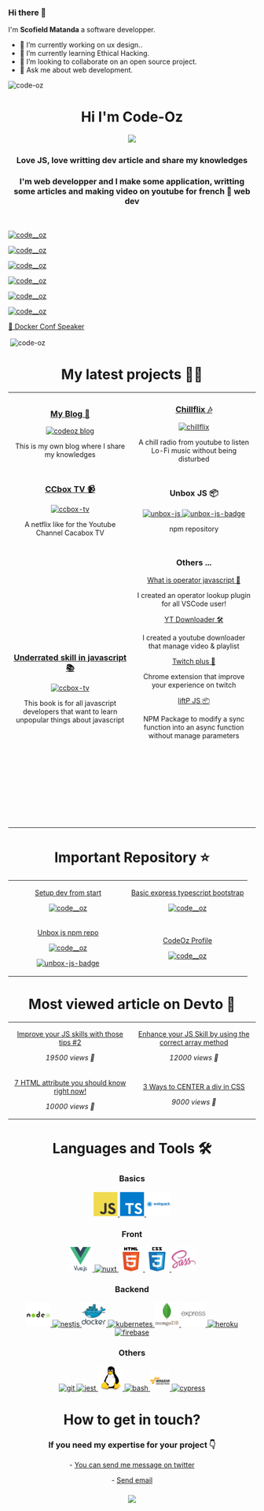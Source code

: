 ### Hi there 👋

<p> I'm <strong>Scofield Matanda</strong> a software developper.</p>

<!--
**filsmatand/filsmatand** is a ✨ _special_ ✨ repository because its `README.md` (this file) appears on your GitHub profile-->



- 🔭 I’m currently working on ux design..
- 🌱 I’m currently learning Ethical Hacking.
- 👯 I’m looking to collaborate on an open source project.
- 💬 Ask me about web development.

<p align="left"> <img src="https://komarev.com/ghpvc/?username=code-oz&label=Profile%20views&color=0e75b6&style=flat" alt="code-oz" /> </p>
<h1 align="center">Hi I'm Code-Oz</h1>

<!-- Intro -->

<p style="margin: 15px;" align="center">
    <img src="https://readme-typing-svg.herokuapp.com?duration=2000&color=EBD41B&center=true&vCenter=true&lines=developer+fullstack;coffee+addict;vuejs+for+life">
    <h3 align="center">Love JS, love writting dev article and share my knowledges</h3>
    <h3 align="center">I'm web developper and I make some application, writting some articles and making video on youtube for french 🥖 web dev</h3>
</p>

<!-- Social network -->
<p style="margin-top: 50px;">
    <p align="left">
        <a href="https://twitter.com/code__oz" target="blank"><img src="https://img.shields.io/twitter/follow/code__oz?logo=twitter&style=for-the-badge" alt="code__oz" /></a>
    </p>
    <p align="left">
        <a href="https://www.youtube.com/channel/UCC675U1ZUPFASsK9-FjawtA" target="blank"><img src="https://img.shields.io/youtube/channel/subscribers/UCC675U1ZUPFASsK9-FjawtA?style=social" alt="code__oz" /></a>
    </p>
    <p align="left">
        <a href="https://dev.to/codeoz" target="blank"><img src="https://img.shields.io/badge/dev.to-0A0A0A?style=for-the-badge&logo=dev.to&logoColor=white" alt="code__oz" /></a>
    </p>
    <p align="left">
        <a href="https://aws.amazon.com/certification/certified-developer-associate/" target="blank"><img src="https://img.shields.io/badge/AWS-%23FF9900.svg?style=for-the-badge&logo=amazon-aws&logoColor=white" alt="code__oz" /></a>
    </p>
    <p align="left">
        <a href="https://www.tiktok.com/@code_oz" target="blank"><img src="https://img.shields.io/badge/TikTok-%23000000.svg?style=for-the-badge&logo=TikTok&logoColor=white" alt="code__oz" /></a>
    </p>
    <p align="left">
        <a href="https://github.com/Code-Oz" target="blank"><img src="https://img.shields.io/github/followers/code-oz?style=social" alt="code__oz" /></a>
    </p>
        <p align="left">
        <a href='https://www.youtube.com/watch?v=RNSEtNQIcVM&t=1224s&ab_channel=Docker' target="blank">🐳 Docker Conf Speaker</a>
    </p>
</p>
<p>&nbsp;<img align="center" src="https://github-profile-trophy.vercel.app/?username=code-oz&theme=onedark&rank=S,AAA,AA,A, B" alt="code-oz" /></p>
<!-- Projects -->
<h1 align="center">My latest projects 👨‍💻</h1>
<div align="center">
  <table>
        <tr>
            <td width="50%">
                <h3 align="center">
                    <a href="https://codeoz-blog.com/" target="_blank" rel="noreferrer">My Blog 📰</a>
                </h3>
                <p align="center">
                    <a href="https://codeoz-blog.com/" target="_blank" rel="noreferrer"> <img src="./static/oz-blog.gif" alt="codeoz blog"/> </a>
                    <p align="center">
                        This is my own blog where I share my knowledges
                    </p>
                </p>
            </td>
            <td width="50%">
                <h3 align="center">
                    <a href="https://chillflix-radio.com/" target="_blank" rel="noreferrer"> Chillflix 🎶</a>
                </h3>
                <p align="center">
                    <a href="https://chillflix-radio.com/" target="_blank" rel="noreferrer"> <img src="./static/chillflix.gif" alt="chillflix"/> </a>
                    <p align="center">
                        A chill radio from youtube to listen Lo-Fi music without being disturbed
                    </p>
            </p>
            </td>
        </tr>
        <tr>
            <td width="50%">
                <h3 align="center">
                    <a href="https://cacabox-tv.com/" target="_blank" rel="noreferrer">CCbox TV 📹</a>
                </h3>
                <p align="center">
                    <a href="https://cacabox-tv.com/" target="_blank" rel="noreferrer"> <img src="./static/ccbox-tv.gif" alt="ccbox-tv"/> </a>
                    <p align="center">
                        A netflix like for the Youtube Channel Cacabox TV
                    </p>
                </p>
            </td>
            <td width="50%">
                <h3 align="center">Unbox JS 📦</h3>
                <p align="center">
                    <a href="https://www.npmjs.com/package/unbox-js" target="_blank" rel="noreferrer"> <img src="./static/unbox-js.gif" alt="unbox-js"/> </a>
                    <a href="https://www.npmjs.com/package/unbox-js" target="blank"><img src="https://img.shields.io/npm/dy/unbox-js" alt="unbox-js-badge" /></a>
                    <p align="center">
                        npm repository
                    </p>
            </p>
            </td>
        </tr>
        <tr>
            <td width="50%" align="center">
                <h3 align="center">
                <a href="https://codeoz.gumroad.com/l/RXLYp" target="_blank" rel="noreferrer">Underrated skill in javascript 📚</a>
                </h3>
                <p align="center">
                    <a href="https://codeoz.gumroad.com/l/RXLYp" target="_blank" rel="noreferrer"> <img src="./static/ebook-underrated.png" alt="ccbox-tv" /> </a>
                    <p align="center">
                        This book is for all javascript developers that want to learn unpopular things about javascript
                    </p>
                </p>
            </td>
            <td width="100%" align="center">
                <h3 align="center">Others ...</h3>
                </p>
                <p align="center">
                    <p align="center">
                        <a href="https://marketplace.visualstudio.com/items?itemName=code-oz.what-is-operator-javascript" target="_blank" rel="noreferrer">What is operator javascript 🔌 </a>
                        <p>
                            I created an operator lookup plugin for all VSCode user!
                        </p>
                    </p>
                </p>
                <p align="center">
                    <p align="center">
                        <a href="https://github.com/Code-Oz/youtube-dl-front" target="_blank" rel="noopener" > YT Downloader 🛠</a>
                        <p>
                            I created a youtube downloader that manage video & playlist
                        </p>
                    </p>
                </p>
                <p align="center">
                    <p align="center">
                        <a href="https://chrome.google.com/webstore/detail/beta-twitch-plus/ahdoacgdgcgkhmajnmibefppffbbkgnl?hl=fr&authuser=0" target="_blank" rel="noopener"> Twitch plus 🤖</a> 
                        <p>
                            Chrome extension that improve your experience on twitch
                        </p>
                    </p>
                </p>
                <p align="center">
                    <p align="center">
                        <a href="https://www.npmjs.com/package/liftp-js" target="_blank" rel="noopener"> liftP JS 📦</a> 
                        <p>
                            NPM Package to modify a sync function into an async function without manage parameters
                        </p>
                    </p>
                </p>
                <p style='margin-bottom: 175px'>
                </p>  
            </td>
        </tr>
  </table>
</div>

<!-- Important repo -->

<h1 align="center"> Important Repository ⭐️ </h1>
<div align="center">
<table>
    <tr>
        <td width="50%">
            <p align="center">
                <a href="https://github.com/Code-Oz/setup-linux-dev" target="_blank" rel="noopener"> Setup dev from start </a>
             </p>
            <p align="center">
                <a href="https://github.com/Code-Oz/setup-linux-dev" target="blank"><img src="https://img.shields.io/github/stars/code-oz/setup-linux-dev?style=social" alt="code__oz" /></a>
            </p>
        </td>
         <td width="50%">
            <p align="center">
                <a href="https://github.com/Code-Oz/basic-express-typescript" target="_blank" rel="noopener"> Basic express typescript bootstrap </a>
             </p>
            <p align="center">
                <a href="https://github.com/Code-Oz/basic-express-typescript" target="blank"><img src="https://img.shields.io/github/stars/code-oz/basic-express-typescript?style=social" alt="code__oz" /></a>
            </p>
        </td>
    </tr>
    <tr>
        <td width="50%">
            <p align="center">
                <a href="https://github.com/cendevweb/unbox" target="_blank" rel="noopener"> Unbox js npm repo </a>
             </p>
            <p align="center">
                <a href="https://github.com/cendevweb/unbox" target="blank"><img src="https://img.shields.io/github/stars/cendevweb/unbox?style=social" alt="code__oz" /></a>
            </p>
            <p align="center">
                <a href="https://www.npmjs.com/package/unbox-js" target="blank"><img src="https://img.shields.io/npm/dy/unbox-js" alt="unbox-js-badge" /></a>
            </p>
        </td>
         <td width="50%">
            <p align="center">
                <a href="https://github.com/Code-Oz/code-oz" target="_blank" rel="noopener"> CodeOz Profile </a>
             </p>
            <p align="center">
                <a href="https://github.com/Code-Oz/code-oz" target="blank"><img src="https://img.shields.io/github/stars/code-oz/code-oz?style=social" alt="code__oz" /></a>
            </p>
        </td>
    </tr>
</table>
 
<!-- Important Articles -->

<h1 align="center"> Most viewed article on Devto 📰 </h1>
<div align="center">
<table>
    <tr>
        <td width="50%">
            <p align="center">
                <a href="https://dev.to/codeoz/improve-your-js-skills-with-theses-tips-2-3bg2" target="_blank" rel="noopener">Improve your JS skills with those tips #2</a>
             </p>
            <p align="center">
                <i>
                    19500 views 👀
                </i>
            </p>
        </td>
         <td width="50%">
            <p align="center">
                <a href="https://dev.to/codeoz/enhance-your-js-skill-by-using-the-correct-array-method-5c2j" target="_blank" rel="noopener">Enhance your JS Skill by using the correct array method</a>
             </p>
            <p align="center">
                <i>
                    12000 views 👀
                </i>
            </p>
        </td>
    </tr>
    <tr>
         <td width="50%">
            <p align="center">
                <a href="https://dev.to/codeoz/7-html-attribute-you-should-know-right-now-dfn" target="_blank" rel="noopener"> 7 HTML attribute you should know right now! </a>
             </p>
            <p align="center">
                <i>
                    10000 views 👀
                </i>
            </p>
        </td>
         <td width="50%">
            <p align="center">
                <a href="https://dev.to/codeoz/3-ways-to-center-a-div-in-css-gl1" target="_blank" rel="noopener"> 3 Ways to CENTER a div in CSS </a>
             </p>
            <p align="center">
                <i>
                    9000 views 👀
                </i>
            </p>
        </td>
    </tr>
</table>
    
<!-- Technos -->
<h1 align="center">Languages and Tools 🛠</h1>

<p align="center">

<h3 align="center">Basics</h3>
<p align="center">
    <a href="https://developer.mozilla.org/en-US/docs/Web/JavaScript" target="_blank"> <img src="https://raw.githubusercontent.com/devicons/devicon/master/icons/javascript/javascript-original.svg" alt="javascript" width="50" height="50"/> </a>
    <a href="https://www.typescriptlang.org/" target="_blank"> <img src="https://raw.githubusercontent.com/devicons/devicon/master/icons/typescript/typescript-original.svg" alt="typescript" width="50" height="50"/> </a>
    <a href="https://webpack.js.org" target="_blank"> <img src="https://raw.githubusercontent.com/devicons/devicon/d00d0969292a6569d45b06d3f350f463a0107b0d/icons/webpack/webpack-original-wordmark.svg" alt="webpack" width="50" height="50"/> </a>
</p>

<h3 align="center">Front</h3>
<p align="center">
    <a href="https://vuejs.org/" target="_blank"> <img src="https://raw.githubusercontent.com/devicons/devicon/master/icons/vuejs/vuejs-original-wordmark.svg" alt="vuejs" width="50" height="50"/> </a>
    <a href="https://nuxtjs.org/" target="_blank"> <img src="https://develop365.gitlab.io/nuxtjs-2.3.X-doc/es/logos/nuxt-icon-white.png" alt="nuxt" width="50" height="50"/> </a>
    <a href="https://www.w3.org/html/" target="_blank"> <img src="https://raw.githubusercontent.com/devicons/devicon/master/icons/html5/html5-original-wordmark.svg" alt="html5" width="50" height="50"/> </a>
    <a href="https://www.w3schools.com/css/" target="_blank"> <img src="https://raw.githubusercontent.com/devicons/devicon/master/icons/css3/css3-original-wordmark.svg" alt="css3" width="50" height="50"/> </a>
    <a href="https://sass-lang.com" target="_blank"> <img src="https://raw.githubusercontent.com/devicons/devicon/master/icons/sass/sass-original.svg" alt="sass" width="50" height="50"/> </a>
</p>

<h3 align="center">Backend</h3>
<p align="center">
    <a href="https://nodejs.org" target="_blank"> <img src="https://raw.githubusercontent.com/devicons/devicon/master/icons/nodejs/nodejs-original-wordmark.svg" alt="nodejs" width="50" height="50"/> </a>
    <a href="https://nestjs.com/" target="_blank"> <img src="https://d33wubrfki0l68.cloudfront.net/e937e774cbbe23635999615ad5d7732decad182a/26072/logo-small.ede75a6b.svg" alt="nestjs" width="50" height="50"/> </a>
    <a href="https://www.docker.com/" target="_blank"> <img src="https://raw.githubusercontent.com/devicons/devicon/master/icons/docker/docker-original-wordmark.svg" alt="docker" width="50" height="50"/> </a>
    <a href="https://kubernetes.io" target="_blank"> <img src="https://www.vectorlogo.zone/logos/kubernetes/kubernetes-icon.svg" alt="kubernetes" width="50" height="50"/> </a>
    <a href="https://www.mongodb.com/" target="_blank"> <img src="https://raw.githubusercontent.com/devicons/devicon/master/icons/mongodb/mongodb-original-wordmark.svg" alt="mongodb" width="50" height="50"/> </a>
    <a href="https://expressjs.com" target="_blank"> <img src="https://raw.githubusercontent.com/devicons/devicon/master/icons/express/express-original-wordmark.svg" alt="express" width="50" height="50"/> </a>
    <a href="https://heroku.com" target="_blank" rel="noreferrer"> <img src="https://www.vectorlogo.zone/logos/heroku/heroku-icon.svg" alt="heroku" width="50" height="50"/> </a>
    <a href="https://firebase.google.com/" target="_blank" rel="noreferrer"> <img src="https://www.vectorlogo.zone/logos/firebase/firebase-icon.svg" alt="firebase" width="50" height="50"/> </a>
</p>

<h3 align="center">Others</h3>
<p align="center">
    <a href="https://git-scm.com/" target="_blank"> <img src="https://www.vectorlogo.zone/logos/git-scm/git-scm-icon.svg" alt="git" width="50" height="50"/> </a>
    <a href="https://jestjs.io" target="_blank"> <img src="https://www.vectorlogo.zone/logos/jestjsio/jestjsio-icon.svg" alt="jest" width="50" height="50"/> </a>
    <a href="https://www.linux.org/" target="_blank"> <img src="https://raw.githubusercontent.com/devicons/devicon/master/icons/linux/linux-original.svg" alt="linux" width="50" height="50"/> </a>
    <a href="https://www.gnu.org/software/bash/" target="_blank"> <img src="https://www.vectorlogo.zone/logos/gnu_bash/gnu_bash-icon.svg" alt="bash" width="50" height="50"/> </a>
    <a href="https://aws.amazon.com" target="_blank" rel="noreferrer"> <img src="https://raw.githubusercontent.com/devicons/devicon/master/icons/amazonwebservices/amazonwebservices-original-wordmark.svg" alt="aws" width="40" height="40"/> </a>
    <a href="https://www.cypress.io" target="_blank" rel="noreferrer"> <img src="https://raw.githubusercontent.com/simple-icons/simple-icons/6e46ec1fc23b60c8fd0d2f2ff46db82e16dbd75f/icons/cypress.svg" alt="cypress" width="40" height="40"/> </a>
</p>

<!-- Contact -->
<h1 align="center">How to get in touch?</h1>
<h3 align="center">If you need my expertise for your project 👇</h3>
<p align="center">
    - <a href="https://twitter.com/messages/compose?recipient_id=1270463775309795333" target="_blank" rel="noopener"> You can send me message on twitter</a>
</p> 
<p align="center">
    - <a href="mailto:codeoz.pro@gmail.com">Send email</a>
    <p style='margin-bottom: 20px'>
    </p>
</p>  
<p align="center">
    <img align="center" src="https://media.giphy.com/media/z5iCvo1oCbqt7ukMQs/giphy.gif">
</p>
